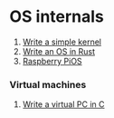 # OS internals

1. [Write a simple kernel](https://arjunsreedharan.org/post/82710718100/kernels-101-lets-write-a-kernel)
2. [Write an OS in Rust](https://os.phil-opp.com/)
3. [Raspberry PiOS](https://s-matyukevich.github.io/raspberry-pi-os/)

### Virtual machines

1. [Write a virtual PC in C](https://megalomaniacbore.blogspot.com/2014/04/virtual-cpu-in-c-4001-cpu.html)

